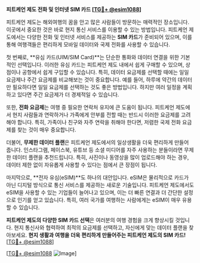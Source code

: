**피트케언 제도 전화 및 인터넷 SIM 카드 [[TG💪+ @esim1088](https://t.me/s/esim1088)]**

피트케언 제도는 해외여행의 꿈을 안고 많은 사람들이 방문하는 매력적인 장소입니다. 이곳에서 중요한 것은 바로 현지 통신 서비스를 이용할 수 있는 방법입니다. 피트케언 제도에서는 다양한 전화 및 인터넷 서비스를 제공하는 **SIM 카드**가 준비되어 있으며, 이를 통해 여행객들은 편리하게 모바일 데이터와 국제 전화를 사용할 수 있습니다.

첫 번째로, **유심 카드(UIM/SIM Card)**는 단순한 통화와 데이터 연결을 위한 기본적인 선택입니다. 이러한 유심 카드는 피트케언 제도 내에서 쉽게 구매할 수 있으며, 상점이나 공항에서 쉽게 구입할 수 있습니다. 특히, 데이터 요금제를 선택할 때에는 일일 요금제나 주간 요금제를 비교해보는 것이 중요합니다. 예를 들어, 하루에 약간의 데이터만 필요하다면 일일 요금제를 선택하는 것도 좋은 방법입니다. 하지만 여러 일정을 계획하고 있다면 주간 요금제가 더 경제적일 수 있습니다.

또한, **전화 요금제**는 여행 중 필요한 연락처 유지에 큰 도움이 됩니다. 피트케언 제도에서 현지 사람들과 연락하거나 가족에게 안부를 전할 때는 반드시 이러한 요금제를 고려해야 합니다. 특히, 가족이나 친구와 자주 연락을 취해야 한다면, 저렴한 국제 전화 요금제를 찾는 것이 매우 중요합니다.

더불어, **무제한 데이터 플랜**은 피트케언 제도에서의 일상생활을 더욱 편리하게 만들어 줍니다. 인스타그램, 페이스북, 유튜브 등 소셜 미디어를 자주 사용하는 분들이라면 무제한 데이터 플랜을 추천드립니다. 특히, 사진이나 동영상을 많이 업로드해야 하는 경우, 데이터 제한 없이 자유롭게 사용할 수 있다는 점에서 큰 장점이 됩니다.

마지막으로, **전자 유심(eSIM)**도 하나의 대안입니다. eSIM은 물리적으로 카드가 아닌 디지털 방식으로 통신 서비스를 제공하는 새로운 기술입니다. 피트케언 제도에서도 eSIM을 사용할 수 있는 기업들이 늘어나고 있으며, 이는 더 빠른 연결과 더 간단한 설정으로 인기를 얻고 있습니다. 특히, 여러 국가를 여행하는 사람에게는 eSIM이 매우 유용할 수 있습니다.

**피트케언 제도의 다양한 SIM 카드 선택**은 여러분의 여행 경험을 크게 향상시킬 것입니다. 현지 통신사와 협력하여 최적의 요금제를 선택하고, 자신에게 맞는 데이터 플랜을 찾아보세요. **현지 생활과 여행을 더욱 편리하게 만들어주는 피트케언 제도의 SIM 카드!** [[TG💪+ @esim1088](https://t.me/s/esim1088)]

[[TG💪+ @esim1088](https://t.me/s/esim1088) ![Image](https://i.postimg.cc/Y0z9fWf4/image.png)]
